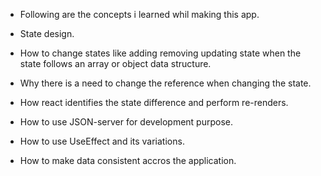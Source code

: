 - Following are the concepts i learned whil making this app.

- State design.
- How to change states like adding removing updating state when the state follows an array or object data structure.
- Why there is a need to change the reference when changing the state.
- How react identifies the state difference and perform re-renders.
- How to use JSON-server for development purpose.
- How to use UseEffect and its variations.
- How to make data consistent accros the application.
